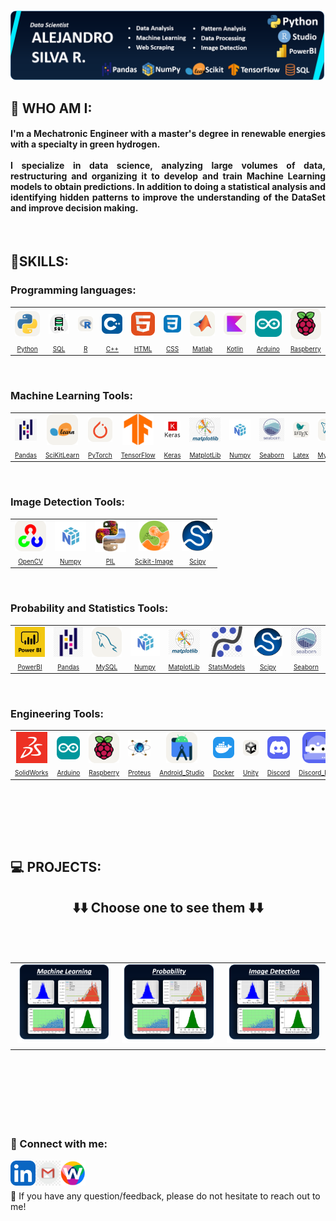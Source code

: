 <p align="center">
  <a href="https://www.yushi.dev/" target="_blank" rel="noreferrer"><img src="Images/Banner.png" alt="my banner"></a>
</p>

## 🌟 WHO AM I:

<h4 align="justify">
I'm a Mechatronic Engineer with a master's degree in renewable energies with a specialty in green hydrogen.
<br><br>
I specialize in data science, analyzing large volumes of data, restructuring and organizing it to develop and train Machine Learning models to obtain predictions. In addition to doing a statistical analysis and identifying hidden patterns to improve the understanding of the DataSet and improve decision making.
</h4><br>

## 📝SKILLS:
### Programming languages:

<div align="center">
  <table><tr>
    <td align="center"><a href="https://www.python.org/doc/"><img src="Icons/Python-Light.svg" width="50px" align="center"></td>
    <td align="center"><a href="https://www.oracle.com/database/technologies/appdev/sql.html"><img src="Icons/SQL.png" width="50px" align="center"></td>
    <td align="center"><a href="https://www.r-project.org"><img src="Icons/R-Light.svg" width="50px" align="center"></td>
    <td align="center"><a href="https://isocpp.org/std/the-standard"><img src="Icons/CPP.svg" width="50px" align="center"></td>
    <td align="center"><a href="https://html.com/document/"><img src="Icons/HTML.svg" width="50px" align="center"></td>
    <td align="center"><a href="https://devdocs.io/css/"><img src="Icons/CSS.svg" width="40px" align="center"></td>
    <td align="center"><a href="https://www.mathworks.com"><img src="Icons/Matlab-Light.svg" width="50px" align="center"></td>
    <td align="center"><a href="https://kotlinlang.org"><img src="Icons/Kotlin-Light.svg" width="50px" align="center"></td>
    <td align="center"><a href="https://www.arduino.cc"><img src="Icons/Arduino.svg" width="50px" align="center"></td>
    <td align="center"><a href="https://www.raspberrypi.com"><img src="Icons/RaspberryPi-Light.svg" width="50px" align="center"></td>
  </tr>
    
  <tr>
    <td align="center"><a style="font-size:10px" href="https://www.python.org/doc/">Python</a></td>
    <td align="center"><a style="font-size:10px" href="https://www.oracle.com/database/technologies/appdev/sql.html">SQL</a></td>
    <td align="center"><a style="font-size:10px" href="https://www.r-project.org">R</a></td>
    <td align="center"><a style="font-size:10px" href="https://isocpp.org/std/the-standard">C++</a></td>
    <td align="center"><a style="font-size:10px" href="https://html.com/document/">HTML</a></td>
    <td align="center"><a style="font-size:10px" href="https://devdocs.io/css/">CSS</a></td>
    <td align="center"><a style="font-size:10px" href="https://www.mathworks.com">Matlab</a></td>
    <td align="center"><a style="font-size:10px" href="https://kotlinlang.org">Kotlin</a></td>
    <td align="center"><a style="font-size:10px" href="https://www.arduino.cc">Arduino</a></td>
    <td align="center"><a style="font-size:10px" href="https://www.raspberrypi.com">Raspberry</a></td>
  </tr></table><br>
</div>

### Machine Learning Tools:

<div align="center">
  <table><tr>
  <td align="center"><a href="https://pandas.pydata.org"><img src="Icons/Pandas.png" width="50px" align="center"></td>
    <td align="center"><a href="https://scikit-learn.org/stable/"><img src="Icons/SciKitLearn-Light.svg" width="50px" align="center"></td>
    <td align="center"><a href="https://pytorch.org"><img src="Icons/PyTorch-Light.svg" width="50px" align="center"></td>
    <td align="center"><a href="https://www.tensorflow.org"><img src="Icons/Tensorflow.png" width="50px" align="center"></td>
    <td align="center"><a href="https://keras.io"><img src="Icons/keras.png" width="50px" align="center"></td>
    <td align="center"><a href="https://matplotlib.org"><img src="Icons/Matplotlib.png" width="50px" align="center"></td>
    <td align="center"><a href="https://numpy.org"><img src="Icons/Numpy.png" width="50px" align="center"></td>
    <td align="center"><a href="https://seaborn.pydata.org"><img src="Icons/Seaborn.png" width="50px" align="center"></td>
    <td align="center"><a href="https://www.latex-project.org"><img src="Icons/LaTeX-Light.svg" width="50px" align="center"></td>
    <td align="center"><a href="https://www.mysql.com"><img src="Icons/MySQL-Light.svg" width="50px" align="center"></td>
  </tr>
    
  <tr>
    <td align="center"><a style="font-size:10px" href="https://pandas.pydata.org">Pandas</a></td>
    <td align="center"><a style="font-size:10px" href="https://scikit-learn.org/stable/">SciKitLearn</a></td>
    <td align="center"><a style="font-size:10px" href="https://pytorch.org">PyTorch</a></td>
    <td align="center"><a style="font-size:10px" href="https://www.tensorflow.org">TensorFlow</a></td>
    <td align="center"><a style="font-size:10px" href="https://keras.io">Keras</a></td>
    <td align="center"><a style="font-size:10px" href="https://matplotlib.org">MatplotLib</a></td>
    <td align="center"><a style="font-size:10px" href="https://numpy.org">Numpy</a></td>
    <td align="center"><a style="font-size:10px" href="https://seaborn.pydata.org">Seaborn</a></td>
    <td align="center"><a style="font-size:10px" href="https://www.latex-project.org">Latex</a></td>
    <td align="center"><a style="font-size:10px" href="https://www.mysql.com">MySQL</a></td>
  </tr></table><br>
</div>

### Image Detection Tools:

<div align="center">
  <table><tr>
  <td align="center"><a href="https://opencv.org"><img src="Icons/OpenCV-Light.svg" width="50px" align="center"></td>
    <td align="center"><a href="https://numpy.org"><img src="Icons/Numpy.png" width="50px" align="center"></td>
    <td align="center"><a href="https://pillow.readthedocs.io/en/stable/"><img src="Icons/pillow-PIL.png" width="50px" align="center"></td>
    <td align="center"><a href="https://scikit-image.org"><img src="Icons/Scikit-image.png" width="50px" align="center"></td>
    <td align="center"><a href="https://scipy.org"><img src="Icons/SCIPY_2.svg.png" width="50px" align="center"></td>
  </tr>
    
  <tr>
    <td align="center"><a style="font-size:10px" href="https://opencv.org">OpenCV</a></td>
    <td align="center"><a style="font-size:10px" href="https://numpy.org">Numpy</a></td>
    <td align="center"><a style="font-size:10px" href="https://pillow.readthedocs.io/en/stable/">PIL</a></td>
    <td align="center"><a style="font-size:10px" href="https://scikit-image.org">Scikit-Image</a></td>
    <td align="center"><a style="font-size:10px" href="https://scipy.org">Scipy</a></td>
  </tr></table><br>
</div>

### Probability and Statistics Tools:

<div align="center">
  <table><tr>
    <td align="center"><a href="https://www.microsoft.com/es-es/power-platform/products/power-bi"><img src="Icons/Logo-cuadrado-con-letra-Power-BI.png" width="50px" align="center"></td>
    <td align="center"><a href="https://pandas.pydata.org"><img src="Icons/Pandas.png" width="50px" align="center"></td>
    <td align="center"><a href="https://www.mysql.com"><img src="Icons/MySQL-Light.svg" width="50px" align="center"></td>
    <td align="center"><a href="https://numpy.org"><img src="Icons/Numpy.png" width="50px" align="center"></td>
    <td align="center"><a href="https://matplotlib.org"><img src="Icons/Matplotlib.png" width="50px" align="center"></td>
    <td align="center"><a href="https://www.statsmodels.org/stable/index.html"><img src="Icons/Statsmodels.png" width="50px" align="center"></td>
    <td align="center"><a href="https://scipy.org"><img src="Icons/SCIPY_2.svg.png" width="50px" align="center"></td>
    <td align="center"><a href="https://seaborn.pydata.org"><img src="Icons/Seaborn.png" width="50px" align="center"></td>
  </tr>
    
  <tr>
    <td align="center"><a style="font-size:10px" href="https://www.microsoft.com/es-es/power-platform/products/power-bi">PowerBI</a></td>
    <td align="center"><a style="font-size:10px" href="https://pandas.pydata.org">Pandas</a></td>
    <td align="center"><a style="font-size:10px" href="https://www.mysql.com">MySQL</a></td>
    <td align="center"><a style="font-size:10px" href="https://numpy.org">Numpy</a></td>
    <td align="center"><a style="font-size:10px" href="https://matplotlib.org">MatplotLib</a></td>
    <td align="center"><a style="font-size:10px" href="https://www.statsmodels.org/stable/index.html">StatsModels</a></td>
    <td align="center"><a style="font-size:10px" href="https://scipy.org">Scipy</a></td>
    <td align="center"><a style="font-size:10px" href="https://seaborn.pydata.org">Seaborn</a></td>
  </tr></table><br>
</div>

### Engineering Tools:

<div align="center">
  <table><tr>
    <td align="center"><a href="https://www.solidworks.com"><img src="Icons/SolidWorks-Icono.png" width="50px" align="center"></td>
    <td align="center"><a href="https://www.arduino.cc"><img src="Icons/Arduino.svg" width="50px" align="center"></td>
    <td align="center"><a href="https://www.raspberrypi.com"><img src="Icons/RaspberryPi-Light.svg" width="50px" align="center"></td>
    <td align="center"><a href="https://www.labcenter.com"><img src="Icons/Proteus_Design_Suite_Atom_Logo.png" width="50px" align="center"></td>
    <td align="center"><a href="https://developer.android.com/studio"><img src="Icons/AndroidStudio-Light.svg" width="50px" align="center"></td>
    <td align="center"><a href="https://www.docker.com"><img src="Icons/Docker.svg" width="50px" align="center"></td>
    <td align="center"><a href="https://unity.com"><img src="Icons/Unity-Light.svg" width="50px" align="center"></td>
    <td align="center"><a href="https://discord.com"><img src="Icons/Discord.svg" width="50px" align="center"></td>
    <td align="center"><a href="https://top.gg"><img src="Icons/DiscordBots.svg" width="50px" align="center"></td>
  </tr>
    
  <tr>
  <td align="center"><a style="font-size:10px" href="https://www.solidworks.com">SolidWorks</a></td>
    <td align="center"><a style="font-size:10px" href="https://www.arduino.cc">Arduino</a></td>
    <td align="center"><a style="font-size:10px" href="https://www.raspberrypi.com">Raspberry</a></td>
    <td align="center"><a style="font-size:10px" href="https://www.labcenter.com">Proteus</a></td>
    <td align="center"><a style="font-size:10px" href="https://developer.android.com/studio">Android_Studio</a></td>
    <td align="center"><a style="font-size:10px" href="https://www.docker.com">Docker</a></td>
    <td align="center"><a style="font-size:10px" href="https://unity.com">Unity</a></td>
    <td align="center"><a style="font-size:10px" href="https://discord.com">Discord</a></td>
    <td align="center"><a style="font-size:10px" href="https://top.gg">Discord_Bots</a></td>
  </tr></table><br>
</div>

<br><br><br>

## 💻 PROJECTS:

<h2 align="center">⬇️⬇️ Choose one to see them ⬇️⬇️</p><br>

<table><tr>
  <td><a href="https://github.com/AlejandroSilvaR/Machine_Learning"><img src="Images/Machine_Learning.png"></td>
  <td><a href="https://github.com/AlejandroSilvaR/Probability"><img src="Images/Probability.png"></td>
  <td><a href="https://github.com/AlejandroSilvaR/Image_Detection"><img src="Images/Image_Detection.png"></td>
</tr></table><br>

<br><br>


### 🤝 Connect with me:

<a href="https://www.linkedin.com/in/alejandrosilvar/"><img align="left" src="Icons/LinkedIn.svg" alt="LinkedIn" width="40px"></a>
<a href="alejandro.silva.des@gmail.com"><img align="left" src="Icons/Gmail.jpg" alt="G-Mail" width="40px"></a>
<a href="https://www.workana.com/freelancer/15fb8582e70b58e497c2beecdf7559c9"><img align="left" src="Icons/Workana.jpeg" alt="Workana" width="40px"></a>

<br><br>

<p> 💬 If you have any question/feedback, please do not hesitate to reach out to me! </p>

<br>